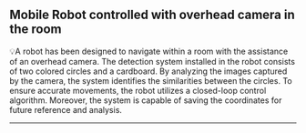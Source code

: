 <h2>Mobile Robot controlled with overhead camera in the room</h2>

<p>💡A robot has been designed to navigate within a room with the assistance of an overhead camera. The detection system installed in the robot consists of two colored circles and a cardboard. By analyzing the images captured by the camera, the system identifies the similarities between the circles. To ensure accurate movements, the robot utilizes a closed-loop control algorithm. Moreover, the system is capable of saving the coordinates for future reference and analysis.</p>
<hr />

